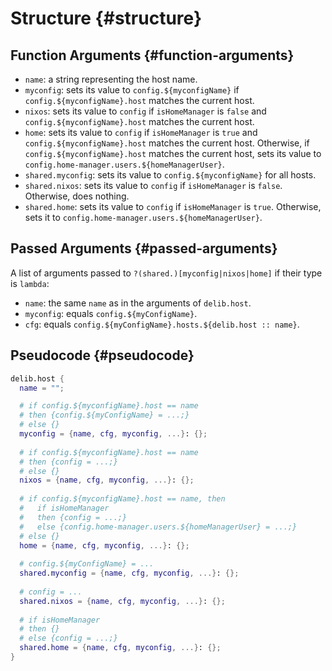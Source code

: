 # Structure {#structure}

## Function Arguments {#function-arguments}
- `name`: a string representing the host name.
- `myconfig`: sets its value to `config.${myconfigName}` if `config.${myconfigName}.host` matches the current host.
- `nixos`: sets its value to `config` if `isHomeManager` is `false` and `config.${myconfigName}.host` matches the current host.
- `home`: sets its value to `config` if `isHomeManager` is `true` and `config.${myconfigName}.host` matches the current host. Otherwise, if `config.${myconfigName}.host` matches the current host, sets its value to `config.home-manager.users.${homeManagerUser}`.
- `shared.myconfig`: sets its value to `config.${myconfigName}` for all hosts.
- `shared.nixos`: sets its value to `config` if `isHomeManager` is `false`. Otherwise, does nothing.
- `shared.home`: sets its value to `config` if `isHomeManager` is `true`. Otherwise, sets it to `config.home-manager.users.${homeManagerUser}`.

## Passed Arguments {#passed-arguments}
A list of arguments passed to `?(shared.)[myconfig|nixos|home]` if their type is `lambda`:
- `name`: the same `name` as in the arguments of `delib.host`.
- `myconfig`: equals `config.${myConfigName}`.
- `cfg`: equals `config.${myConfigName}.hosts.${delib.host :: name}`.

## Pseudocode {#pseudocode}
```nix
delib.host {
  name = "";

  # if config.${myconfigName}.host == name
  # then {config.${myConfigName} = ...;}
  # else {}
  myconfig = {name, cfg, myconfig, ...}: {};
  
  # if config.${myconfigName}.host == name
  # then {config = ...;}
  # else {}
  nixos = {name, cfg, myconfig, ...}: {};
  
  # if config.${myconfigName}.host == name, then
  #   if isHomeManager
  #   then {config = ...;}
  #   else {config.home-manager.users.${homeManagerUser} = ...;}
  # else {}
  home = {name, cfg, myconfig, ...}: {};
  
  # config.${myConfigName} = ...
  shared.myconfig = {name, cfg, myconfig, ...}: {};
  
  # config = ...
  shared.nixos = {name, cfg, myconfig, ...}: {};
  
  # if isHomeManager
  # then {}
  # else {config = ...;}
  shared.home = {name, cfg, myconfig, ...}: {};
}
```
